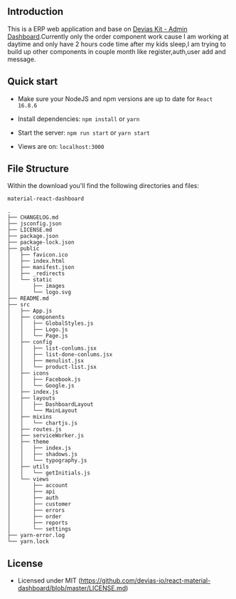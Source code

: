## Introduction
This is a ERP web application and base on [Devias Kit - Admin Dashboard](https://react-material-dashboard.devias.io/).Currently only the order component work cause I am working at daytime and only have 2 hours code time after my kids sleep,I am trying to build up other components in couple month like register,auth,user add and message.


## Quick start


- Make sure your NodeJS and npm versions are up to date for `React 16.8.6`

- Install dependencies: `npm install` or `yarn`

- Start the server: `npm run start` or `yarn start`

- Views are on: `localhost:3000`


## File Structure

Within the download you'll find the following directories and files:

```
material-react-dashboard

.
├── CHANGELOG.md
├── jsconfig.json
├── LICENSE.md
├── package.json
├── package-lock.json
├── public
│   ├── favicon.ico
│   ├── index.html
│   ├── manifest.json
│   ├── _redirects
│   └── static
│       ├── images
│       └── logo.svg
├── README.md
├── src
│   ├── App.js
│   ├── components
│   │   ├── GlobalStyles.js
│   │   ├── Logo.js
│   │   └── Page.js
│   ├── config
│   │   ├── list-conlums.jsx
│   │   ├── list-done-conlums.jsx
│   │   ├── menulist.jsx
│   │   └── product-list.jsx
│   ├── icons
│   │   ├── Facebook.js
│   │   └── Google.js
│   ├── index.js
│   ├── layouts
│   │   ├── DashboardLayout
│   │   └── MainLayout
│   ├── mixins
│   │   └── chartjs.js
│   ├── routes.js
│   ├── serviceWorker.js
│   ├── theme
│   │   ├── index.js
│   │   ├── shadows.js
│   │   └── typography.js
│   ├── utils
│   │   └── getInitials.js
│   └── views
│       ├── account   
│       ├── api
│       ├── auth
│       ├── customer
│       ├── errors
│       ├── order      
│       ├── reports
│       └── settings
├── yarn-error.log
└── yarn.lock
```



## License

- Licensed under MIT (https://github.com/devias-io/react-material-dashboard/blob/master/LICENSE.md)


